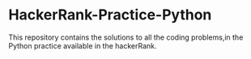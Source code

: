 # HackerRank-Practice-Python
This repository contains the solutions to all the coding problems,in the Python practice available in the hackerRank.
